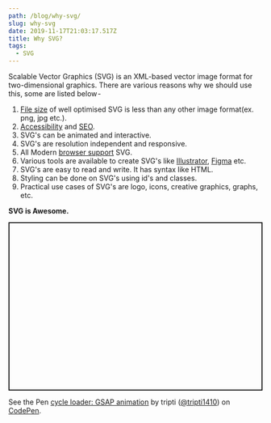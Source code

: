 ```yaml
---
path: /blog/why-svg/
slug: why-svg
date: 2019-11-17T21:03:17.517Z
title: Why SVG?
tags:
  - SVG
---
```


Scalable Vector Graphics (SVG) is an XML-based vector image format for two-dimensional graphics. There are various reasons why we should use this, some are listed below -

1. [File size](https://www.sitepoint.com/gif-png-jpg-which-one-to-use/) of well optimised SVG is less than any other image format(ex. png, jpg etc.).
2. [Accessibility](https://simplyaccessible.com/article/7-solutions-svgs/) and [SEO](https://css-tricks.com/accessible-svgs/).
3. SVG's can be animated and interactive.
4. SVG's are resolution independent and responsive.
5. All Modern [browser support](https://caniuse.com/#search=svg) SVG.
6. Various tools are available to create SVG's like [Illustrator](https://www.adobe.com/in/products/illustrator/free-trial-download.html), [Figma](https://www.figma.com/) etc.
7. SVG's are easy to read and write. It has syntax like HTML.
8. Styling can be done on SVG's using id's and classes.
9. Practical use cases of SVG's are logo, icons, creative graphics, graphs, etc.

**SVG is Awesome.**

<p class="codepen" data-height="333" data-theme-id="default" data-default-tab="html,result" data-user="tripti1410" data-slug-hash="dBLEar" style="height: 333px; box-sizing: border-box; display: flex; align-items: center; justify-content: center; border: 2px solid; margin: 1em 0; padding: 1em;" data-pen-title="cycle loader: GSAP animation">

<span>See the Pen <a href="https://codepen.io/tripti1410/pen/dBLEar">cycle loader: GSAP animation</a> by tripti (<a href="https://codepen.io/tripti1410">@tripti1410</a>) on <a href="https://codepen.io">CodePen</a>.</span>

</p>

<script async src="https://static.codepen.io/assets/embed/ei.js"></script>
